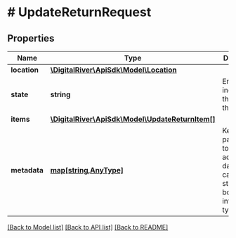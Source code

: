 # # UpdateReturnRequest

## Properties

Name | Type | Description | Notes
------------ | ------------- | ------------- | -------------
**location** | [**\DigitalRiver\ApiSdk\Model\Location**](Location.md) |  | [optional] 
**state** | **string** | Enumeration indicating the state of the return. | [optional] 
**items** | [**\DigitalRiver\ApiSdk\Model\UpdateReturnItem[]**](UpdateReturnItem.md) |  | [optional] 
**metadata** | [**map[string,AnyType]**](AnyType.md) | Key-value pairs used to store additional data. Value can be string, boolean or integer types. | [optional] 

[[Back to Model list]](../../README.md#documentation-for-models) [[Back to API list]](../../README.md#documentation-for-api-endpoints) [[Back to README]](../../README.md)


